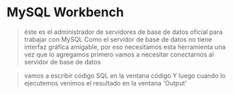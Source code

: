 # MySQL Workbench

> éste es el administrador de servidores de base de datos oficial para trabajar con MySQL
> Como el servidor de base de datos no tiene interfaz gráfica amigable, por eso necesitamos esta herramienta
> una vez que lo agregamos primero vamos a necesitar conectarnos al servidor de base de datos

> vamos a escribir código SQL en la ventana código
> Y luego cuando lo ejecutemos venimos el resultado en la ventana 'Output'
